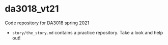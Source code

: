 # da3018_vt21
Code repository for DA3018 spring 2021

* `story/the_story.md` contains a practice repository. Take a look and help out!
